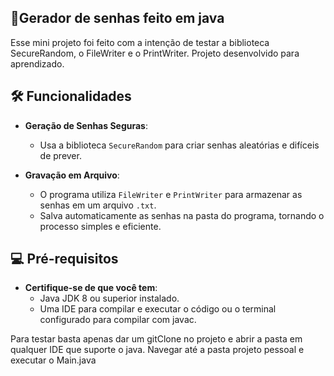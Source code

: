 ## 🔐Gerador de senhas feito em java

Esse mini projeto foi feito com a intenção de testar a biblioteca <a src = "https://docs.oracle.com/javase/8/docs/api/java/security/SecureRandom.html">SecureRandom</a>,
 o FileWriter e o PrintWriter.
Projeto desenvolvido para aprendizado.


 ## 🛠️ Funcionalidades

- **Geração de Senhas Seguras**:
  - Usa a biblioteca `SecureRandom` para criar senhas aleatórias e difíceis de prever.
  
- **Gravação em Arquivo**:
  - O programa utiliza `FileWriter` e `PrintWriter` para armazenar as senhas em um arquivo `.txt`.
  - Salva automaticamente as senhas na pasta do programa, tornando o processo simples e eficiente.
 
 ## 💻 Pré-requisitos
- **Certifique-se de que você tem**:
  - Java JDK 8 ou superior instalado.
  - Uma IDE para compilar e executar o código ou o terminal configurado para compilar com javac.
 
 Para testar basta apenas dar um gitClone no projeto e abrir a pasta em qualquer IDE que suporte o java. Navegar até a pasta projeto pessoal e executar o Main.java

